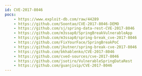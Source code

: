 ```yaml
---
id: CVE-2017-8046
pocs:
    - https://www.exploit-db.com/raw/44289
    - https://github.com/Soontao/CVE-2017-8046-DEMO
    - https://github.com/sj/spring-data-rest-CVE-2017-8046
    - https://github.com/m3ssap0/SpringBreakVulnerableApp
    - https://github.com/m3ssap0/spring-break_cve-2017-8046
    - https://github.com/FixYourFace/SpringBreakPoC
    - https://github.com/jkutner/spring-break-cve-2017-8046
    - https://github.com/bkhablenko/CVE-2017-8046
    - https://github.com/cved-sources/cve-2017-8046
    - https://github.com/jsotiro/VulnerableSpringDataRest
    - https://github.com/guanjivip/CVE-2017-8046
---
```

